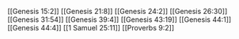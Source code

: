 [[Genesis 15:2]]
[[Genesis 21:8]]
[[Genesis 24:2]]
[[Genesis 26:30]]
[[Genesis 31:54]]
[[Genesis 39:4]]
[[Genesis 43:19]]
[[Genesis 44:1]]
[[Genesis 44:4]]
[[1 Samuel 25:11]]
[[Proverbs 9:2]]
